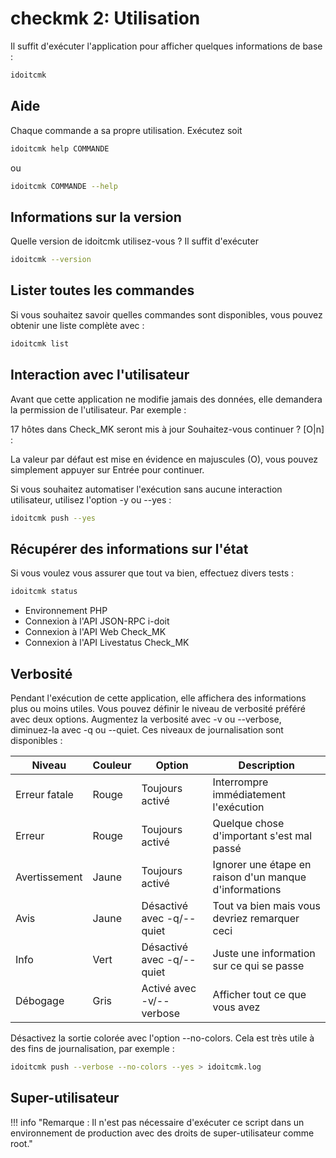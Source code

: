 # checkmk 2: Utilisation

Il suffit d'exécuter l'application pour afficher quelques informations de base :

```bash
idoitcmk
```


Aide
----

Chaque commande a sa propre utilisation. Exécutez soit

```bash
idoitcmk help COMMANDE
```

ou

```bash
idoitcmk COMMANDE --help
```


Informations sur la version
---------------------------

Quelle version de idoitcmk utilisez-vous ? Il suffit d'exécuter

```bash
idoitcmk --version
```


Lister toutes les commandes
---------------------------

Si vous souhaitez savoir quelles commandes sont disponibles, vous pouvez obtenir une liste complète avec :

```bash
idoitcmk list
```


Interaction avec l'utilisateur
-----------------------------

Avant que cette application ne modifie jamais des données, elle demandera la permission de l'utilisateur. Par exemple :

17 hôtes dans Check_MK seront mis à jour
Souhaitez-vous continuer ? [O|n] :

La valeur par défaut est mise en évidence en majuscules (O), vous pouvez simplement appuyer sur Entrée pour continuer.

Si vous souhaitez automatiser l'exécution sans aucune interaction utilisateur, utilisez l'option -y ou --yes :

```bash
idoitcmk push --yes
```


Récupérer des informations sur l'état
-------------------------------------

Si vous voulez vous assurer que tout va bien, effectuez divers tests :

```bash
idoitcmk status
```


*   Environnement PHP
*   Connexion à l'API JSON-RPC i-doit
*   Connexion à l'API Web Check\_MK
*   Connexion à l'API Livestatus Check\_MK

Verbosité
---------

Pendant l'exécution de cette application, elle affichera des informations plus ou moins utiles. Vous pouvez définir le niveau de verbosité préféré avec deux options. Augmentez la verbosité avec -v ou --verbose, diminuez-la avec -q ou --quiet. Ces niveaux de journalisation sont disponibles :

| Niveau | Couleur | Option | Description |
| --- | --- | --- | --- |
| Erreur fatale | Rouge | Toujours activé | Interrompre immédiatement l'exécution |
| Erreur | Rouge | Toujours activé | Quelque chose d'important s'est mal passé |
| Avertissement | Jaune | Toujours activé | Ignorer une étape en raison d'un manque d'informations |
| Avis | Jaune | Désactivé avec -q/--quiet | Tout va bien mais vous devriez remarquer ceci |
| Info | Vert | Désactivé avec -q/--quiet | Juste une information sur ce qui se passe |
| Débogage | Gris | Activé avec -v/--verbose | Afficher tout ce que vous avez |

Désactivez la sortie colorée avec l'option --no-colors. Cela est très utile à des fins de journalisation, par exemple :

```bash
idoitcmk push --verbose --no-colors --yes > idoitcmk.log
```

Super-utilisateur
-----------------

!!! info "Remarque : Il n'est pas nécessaire d'exécuter ce script dans un environnement de production avec des droits de super-utilisateur comme root."
```
